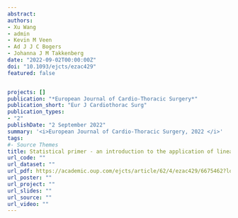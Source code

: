```yaml
---
abstract: 
authors:
- Xu Wang
- admin
- Kevin M Veen
- Ad J J C Bogers
- Johanna J M Takkenberg
date: "2022-09-02T00:00:00Z"
doi: "10.1093/ejcts/ezac429"
featured: false


projects: []
publication: "*European Journal of Cardio-Thoracic Surgery*"
publication_short: "Eur J Cardiothorac Surg"
publication_types: 
- "2"
publishDate: "2 September 2022"
summary: '<i>European Journal of Cardio-Thoracic Surgery, 2022 </i>'
tags:
#- Source Themes
title: Statistical primer - an introduction to the application of linear mixed-effects models in cardiothoracic surgery outcomes research. A case study using homograft pulmonary valve replacement data.
url_code: ""
url_dataset: ""
url_pdf: https://academic.oup.com/ejcts/article/62/4/ezac429/6675462?login=true
url_poster: ""
url_project: ""
url_slides: ""
url_source: ""
url_video: ""
---
```

